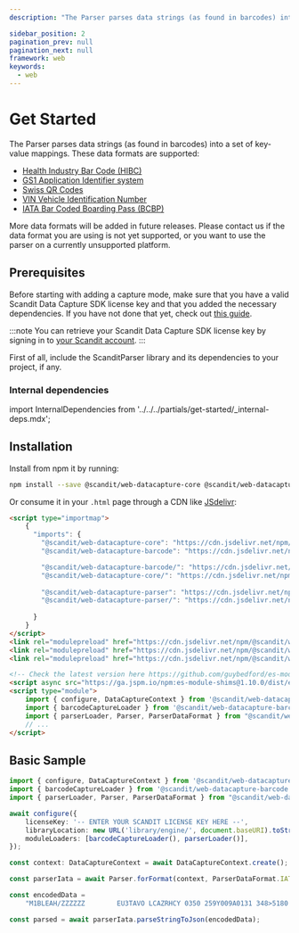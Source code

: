 ```yaml
---
description: "The Parser parses data strings (as found in barcodes) into a set of key-value mappings. These data formats are supported:                                                                                "

sidebar_position: 2
pagination_prev: null
pagination_next: null
framework: web
keywords:
  - web
---
```


# Get Started

The Parser parses data strings (as found in barcodes) into a set of key-value mappings. These data formats are supported: 

- [Health Industry Bar Code (HIBC)](https://docs.scandit.com/data-capture-sdk/web/parser/hibc.html)
- [GS1 Application Identifier system](https://docs.scandit.com/data-capture-sdk/web/parser/gs1ai.html)
- [Swiss QR Codes](https://docs.scandit.com/data-capture-sdk/web/parser/swissqr.html)
- [VIN Vehicle Identification Number](https://docs.scandit.com/data-capture-sdk/web/parser/vin.html)
- [IATA Bar Coded Boarding Pass (BCBP)](https://docs.scandit.com/data-capture-sdk/web/parser/iata-bcbp.html)

More data formats will be added in future releases. Please contact us if the data format you are using is not yet supported, or you want to use the parser on a currently unsupported platform.


## Prerequisites

Before starting with adding a capture mode, make sure that you have a valid Scandit Data Capture SDK license key and that you added the necessary dependencies. If you have not done that yet, check out [this guide](../add-sdk.md).

:::note
You can retrieve your Scandit Data Capture SDK license key by signing in to [your Scandit account](https://ssl.scandit.com/dashboard/sign-in).
:::

First of all, include the ScanditParser library and its dependencies to your project, if any.

### Internal dependencies

import InternalDependencies from '../../../partials/get-started/_internal-deps.mdx';

<InternalDependencies/>

## Installation

Install from npm it by running:

```sh
npm install --save @scandit/web-datacapture-core @scandit/web-datacapture-barcode @scandit/web-datacapture-parser
```

Or consume it in your `.html` page through a CDN like [JSdelivr](https://www.jsdelivr.com/?query=%40scandit%2Fweb-datacapture-):

```html
<script type="importmap">
    {
      "imports": {
        "@scandit/web-datacapture-core": "https://cdn.jsdelivr.net/npm/@scandit/web-datacapture-core@7.0.0/build/js/index.js",
        "@scandit/web-datacapture-barcode": "https://cdn.jsdelivr.net/npm/@scandit/web-datacapture-barcode@7.0.0/build/js/index.js",

        "@scandit/web-datacapture-barcode/": "https://cdn.jsdelivr.net/npm/@scandit/web-datacapture-barcode@7.0.0/",
        "@scandit/web-datacapture-core/": "https://cdn.jsdelivr.net/npm/@scandit/web-datacapture-core@7.0.0/",
        
        "@scandit/web-datacapture-parser": "https://cdn.jsdelivr.net/npm/@scandit/web-datacapture-parser@7.0.0/build/js/index.js",
        "@scandit/web-datacapture-parser/": "https://cdn.jsdelivr.net/npm/@scandit/web-datacapture-parser@7.0.0/",
        
      }
    }
</script>
<link rel="modulepreload" href="https://cdn.jsdelivr.net/npm/@scandit/web-datacapture-core@7.0.0/build/js/index.js" />
<link rel="modulepreload" href="https://cdn.jsdelivr.net/npm/@scandit/web-datacapture-barcode@7.0.0/build/js/index.js" />
<link rel="modulepreload" href="https://cdn.jsdelivr.net/npm/@scandit/web-datacapture-parser@7.0.0/build/js/index.js" />

<!-- Check the latest version here https://github.com/guybedford/es-module-shims/releases -->
<script async src="https://ga.jspm.io/npm:es-module-shims@1.10.0/dist/es-module-shims.js"></script>
<script type="module">
    import { configure, DataCaptureContext } from '@scandit/web-datacapture-core';
    import { barcodeCaptureLoader } from '@scandit/web-datacapture-barcode';
    import { parserLoader, Parser, ParserDataFormat } from "@scandit/web-datacapture-parser";
    // ...
</script>
```

## Basic Sample

```ts
import { configure, DataCaptureContext } from '@scandit/web-datacapture-core';
import { barcodeCaptureLoader } from '@scandit/web-datacapture-barcode';
import { parserLoader, Parser, ParserDataFormat } from "@scandit/web-datacapture-parser";

await configure({
	licenseKey: '-- ENTER YOUR SCANDIT LICENSE KEY HERE --',
	libraryLocation: new URL('library/engine/', document.baseURI).toString(),
	moduleLoaders: [barcodeCaptureLoader(), parserLoader()],
});

const context: DataCaptureContext = await DataCaptureContext.create();

const parserIata = await Parser.forFormat(context, ParserDataFormat.IATA_BCBP);

const encodedData =
    "M1BLEAH/ZZZZZZ        EU3TAVO LCAZRHCY 0350 259Y009A0131 348>5180      BCY              2A07824010159820 CY                        N";

const parsed = await parserIata.parseStringToJson(encodedData);
```
